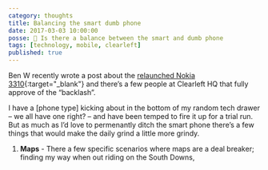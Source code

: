 ```yaml
---
category: thoughts
title: Balancing the smart dumb phone
date: 2017-03-03 10:00:00
posse: 🤔 Is there a balance between the smart and dumb phone
tags: [technology, mobile, clearleft]
published: true
---
```


Ben W recently wrote a post about the [relaunched Nokia 3310](https://clearleft.com/posts/433){:target="_blank"} and there’s a few people at Clearleft HQ that fully approve of the “backlash”.

I have a [phone type] kicking about in the bottom of my random tech drawer – we all have one right? – and have been temped to fire it up for a trial run. But as much as I’d love to permenantly ditch the smart phone there’s a few things that would make the daily grind a little more grindy.

1. **Maps** - There a few specific scenarios where maps are a deal breaker; finding my way when out riding on the South Downs, 
